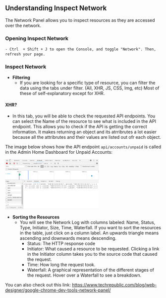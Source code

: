 ## Understanding Inspect Network
The Network Panel allows you to inspect resources as they are accessed over the network. 

### Opening Inspect Network
    - Ctrl  + Shift + J to open the Console, and toggle "Network". Then, refresh your page. 

### Inspect Network

- **Filtering**
    - If you are looking for a specific type of resource, you can filter the data using the tabs under
    filter. (All, XHR, JS, CSS, Img, etc) Most of these of self-explanatory except for XHR. 

#### XHR?
- In this tab, you will be able to check the requested API endpoints. You can select the Name of the resource 
to see what is included in the API endpoint. This allows you to check if the API is getting the correct information. It makes returning an object and its atrribrutes a lot easier because all the attribrutes and their values are listed out ofr each object. 

The image below shows how the API endpoint `api/accounts/unpaid` is called in the Admin Home Dashboard for Unpaid Accounts: 

<img src="./../images/network.PNG" width="60%" alt="Inspect Network">

- **Sorting the Resources**
    - You will see the Network Log with columns labeled: Name, Status, Type, Initiator, Size, Time, Waterfall. 
    If you want to sort the resources in the table, just click on a column label. An upwards triangle
    means ascending and downwards means descending. 
        - Status: The HTTP response code
        - Initiator: What caused a resource to be requested. Clicking a link in the Initiator column takes you to the source code that caused the request.
        - Time: How long the request took.
        - Waterfall: A graphical representation of the different stages of the request. Hover over a Waterfall to see a breakdown.


You can also check out this link: https://www.techrepublic.com/blog/web-designer/google-chrome-dev-tools-network-panel/
